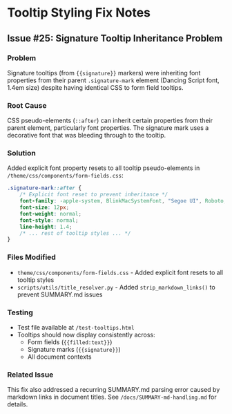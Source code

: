 # Tooltip Styling Fix Notes

## Issue #25: Signature Tooltip Inheritance Problem

### Problem
Signature tooltips (from `{{signature}}` markers) were inheriting font properties from their parent `.signature-mark` element (Dancing Script font, 1.4em size) despite having identical CSS to form field tooltips.

### Root Cause
CSS pseudo-elements (`::after`) can inherit certain properties from their parent element, particularly font properties. The signature mark uses a decorative font that was bleeding through to the tooltip.

### Solution
Added explicit font property resets to all tooltip pseudo-elements in `/theme/css/components/form-fields.css`:

```css
.signature-mark::after {
    /* Explicit font reset to prevent inheritance */
    font-family: -apple-system, BlinkMacSystemFont, "Segoe UI", Roboto, "Helvetica Neue", Arial, sans-serif;
    font-size: 12px;
    font-weight: normal;
    font-style: normal;
    line-height: 1.4;
    /* ... rest of tooltip styles ... */
}
```

### Files Modified
- `theme/css/components/form-fields.css` - Added explicit font resets to all tooltip styles
- `scripts/utils/title_resolver.py` - Added `strip_markdown_links()` to prevent SUMMARY.md issues

### Testing
- Test file available at `/test-tooltips.html`
- Tooltips should now display consistently across:
  - Form fields (`{{filled:text}}`)
  - Signature marks (`{{signature}}`)
  - All document contexts

### Related Issue
This fix also addressed a recurring SUMMARY.md parsing error caused by markdown links in document titles. See `/docs/SUMMARY-md-handling.md` for details.